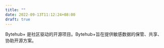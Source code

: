 ```yaml
---
title: ""
date: 2022-09-13T11:12:24+08:00
draft: true
---
```


Bytehub+ 是社区驱动的开源项目。Bytehub+旨在提供敏感数据的保管、共享、协助开源方案。